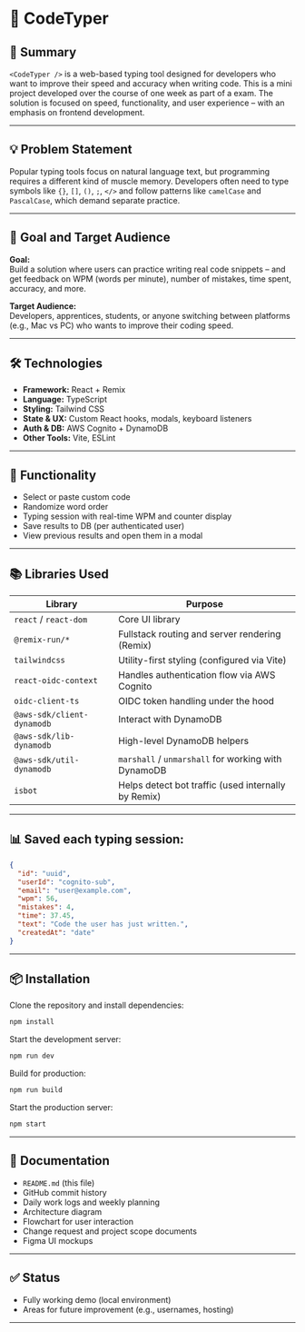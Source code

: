 # 📝 CodeTyper

## 📌 Summary

`<CodeTyper />` is a web-based typing tool designed for developers who want to improve their speed and accuracy when writing code. This is a mini project developed over the course of one week as part of a exam. The solution is focused on speed, functionality, and user experience – with an emphasis on frontend development.

---

## 💡 Problem Statement

Popular typing tools focus on natural language text, but programming requires a different kind of muscle memory. Developers often need to type symbols like `{}`, `[]`, `()`, `;`, `</>` and follow patterns like `camelCase` and `PascalCase`, which demand separate practice.

---

## 🎯 Goal and Target Audience

**Goal:**  
Build a solution where users can practice writing real code snippets – and get feedback on WPM (words per minute), number of mistakes, time spent, accuracy, and more.

**Target Audience:**  
Developers, apprentices, students, or anyone switching between platforms (e.g., Mac vs PC) who wants to improve their coding speed.

---

## 🛠️ Technologies

- **Framework:** React + Remix
- **Language:** TypeScript
- **Styling:** Tailwind CSS
- **State & UX:** Custom React hooks, modals, keyboard listeners
- **Auth & DB:** AWS Cognito + DynamoDB
- **Other Tools:** Vite, ESLint

---

## 🔄 Functionality

- Select or paste custom code
- Randomize word order
- Typing session with real-time WPM and counter display
- Save results to DB (per authenticated user)
- View previous results and open them in a modal

---

## 📚 Libraries Used

| Library                    | Purpose                                             |
| -------------------------- | --------------------------------------------------- |
| `react` / `react-dom`      | Core UI library                                     |
| `@remix-run/*`             | Fullstack routing and server rendering (Remix)      |
| `tailwindcss`              | Utility-first styling (configured via Vite)         |
| `react-oidc-context`       | Handles authentication flow via AWS Cognito         |
| `oidc-client-ts`           | OIDC token handling under the hood                  |
| `@aws-sdk/client-dynamodb` | Interact with DynamoDB                              |
| `@aws-sdk/lib-dynamodb`    | High-level DynamoDB helpers                         |
| `@aws-sdk/util-dynamodb`   | `marshall` / `unmarshall` for working with DynamoDB |
| `isbot`                    | Helps detect bot traffic (used internally by Remix) |

---

## 📊 Saved each typing session:

```json
{
  "id": "uuid",
  "userId": "cognito-sub",
  "email": "user@example.com",
  "wpm": 56,
  "mistakes": 4,
  "time": 37.45,
  "text": "Code the user has just written.",
  "createdAt": "date"
}
```

---

## 📦 Installation

Clone the repository and install dependencies:

```bash
npm install
```

Start the development server:

```bash
npm run dev
```

Build for production:

```bash
npm run build
```

Start the production server:

```bash
npm start
```

---

## 📜 Documentation

- `README.md` (this file)
- GitHub commit history
- Daily work logs and weekly planning
- Architecture diagram
- Flowchart for user interaction
- Change request and project scope documents
- Figma UI mockups

---

## ✅ Status

- Fully working demo (local environment)
- Areas for future improvement (e.g., usernames, hosting)

---
